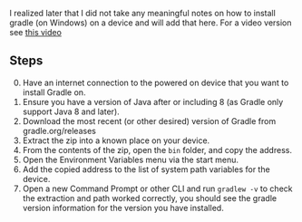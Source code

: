 
I realized later that I did not take any meaningful notes on how to install gradle (on Windows) on a device and will add that here. For a video version see [this video](https://www.youtube.com/watch?v=R6Z-Sxb837I)

## Steps

0. Have an internet connection to the powered on device that you want to install Gradle on.
1. Ensure you have a version of Java after or including 8 (as Gradle only support Java 8 and later).
2. Download the most recent (or other desired) version of Gradle from gradle.org/releases
3. Extract the zip into a known place on your device.
4. From the contents of the zip, open the `bin` folder, and copy the address.
5. Open the Environment Variables menu via the start menu.
6. Add the copied address to the list of system path variables for the device.
7. Open a new Command Prompt or other CLI and run `gradlew -v` to check the extraction and path worked correctly, you should see the gradle version information for the version you have installed.